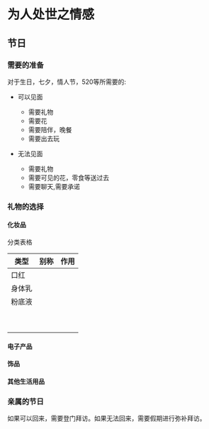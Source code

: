# 为人处世之情感

## 节日  

### 需要的准备

对于生日，七夕，情人节，520等所需要的:

* 可以见面
  * 需要礼物
  * 需要花
  * 需要陪伴，晚餐
  * 需要出去玩

* 无法见面
  * 需要礼物
  * 需要可见的花，零食等送过去
  * 需要聊天,需要承诺

### 礼物的选择

#### 化妆品

分类表格

| 类型   | 别称 | 作用 |
| ------ | ---- | ---- |
| 口红   |      |      |
| 身体乳 |      |      |
| 粉底液 |      |      |
|        |      |      |
|        |      |      |
|        |      |      |
|        |      |      |
|        |      |      |
|        |      |      |
|        |      |      |
|        |      |      |
|        |      |      |

#### 电子产品

#### 饰品

#### 其他生活用品

### 亲属的节日

如果可以回来，需要登门拜访。如果无法回来，需要假期进行弥补拜访。